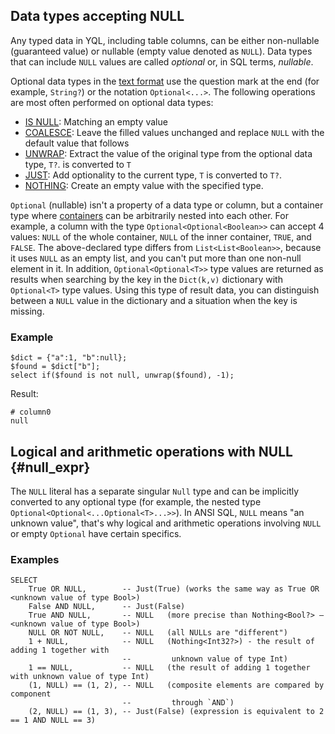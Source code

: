 ## Data types accepting NULL

Any typed data in YQL, including table columns, can be either non-nullable (guaranteed value) or nullable (empty value denoted as `NULL`). Data types that can include `NULL` values are called *optional* or, in SQL terms, *nullable*.

Optional data types in the [text format](type_string.md) use the question mark at the end (for example, `String?`) or the notation `Optional<...>`.
The following operations are most often performed on optional data types:

* [IS NULL](../syntax/expressions.md#is-null): Matching an empty value
* [COALESCE](../builtins/basic.md#coalesce): Leave the filled values unchanged and replace `NULL` with the default value that follows
* [UNWRAP](../builtins/basic.md#optional-ops): Extract the value of the original type from the optional data type, `T?`. is converted to `T`
* [JUST](../builtins/basic#optional-ops): Add optionality to the current type, `T` is converted to `T?`.
* [NOTHING](../builtins/basic.md#optional-ops): Create an empty value with the specified type.

`Optional` (nullable) isn't a property of a data type or column, but a container type where [containers](containers.md) can be arbitrarily nested into each other. For example, a column with the type `Optional<Optional<Boolean>>` can accept 4 values: `NULL` of the whole container, `NULL` of the inner container, `TRUE`, and `FALSE`. The above-declared type differs from `List<List<Boolean>>`, because it uses `NULL` as an empty list, and you can't put more than one non-null element in it. In addition, `Optional<Optional<T>>` type values are returned as results when searching by the key in the `Dict(k,v)` dictionary with `Optional<T>` type values. Using this type of result data, you can distinguish between a `NULL` value in the dictionary and a situation when the key is missing.

### Example

```yql
$dict = {"a":1, "b":null};
$found = $dict["b"];
select if($found is not null, unwrap($found), -1);
```

Result:

```text
# column0
null
```

## Logical and arithmetic operations with NULL {#null_expr}

The `NULL` literal has a separate singular `Null` type and can be implicitly converted to any optional type (for example, the nested type `Optional<Optional<...Optional<T>...>>`). In ANSI SQL, `NULL` means "an unknown value", that's why logical and arithmetic operations involving `NULL` or empty `Optional` have certain specifics.

### Examples

```yql
SELECT
    True OR NULL,        -- Just(True) (works the same way as True OR <unknown value of type Bool>)
    False AND NULL,      -- Just(False)
    True AND NULL,       -- NULL   (more precise than Nothing<Bool?> – <unknown value of type Bool>)
    NULL OR NOT NULL,    -- NULL   (all NULLs are "different")
    1 + NULL,            -- NULL   (Nothing<Int32?>) - the result of adding 1 together with
                         --         unknown value of type Int)
    1 == NULL,           -- NULL   (the result of adding 1 together with unknown value of type Int)
    (1, NULL) == (1, 2), -- NULL   (composite elements are compared by component
                         --         through `AND`)
    (2, NULL) == (1, 3), -- Just(False) (expression is equivalent to 2 == 1 AND NULL == 3)

```
